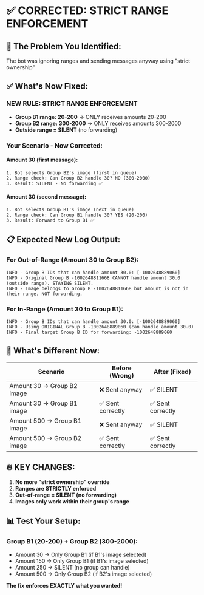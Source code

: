 # ✅ CORRECTED: STRICT RANGE ENFORCEMENT

## 🚨 **The Problem You Identified:**
The bot was ignoring ranges and sending messages anyway using "strict ownership"

## ✅ **What's Now Fixed:**

### **NEW RULE: STRICT RANGE ENFORCEMENT**
- **Group B1 range: 20-200** → ONLY receives amounts 20-200
- **Group B2 range: 300-2000** → ONLY receives amounts 300-2000
- **Outside range = SILENT** (no forwarding)

### **Your Scenario - Now Corrected:**

#### **Amount 30 (first message):**
```
1. Bot selects Group B2's image (first in queue)
2. Range check: Can Group B2 handle 30? NO (300-2000)
3. Result: SILENT - No forwarding ✅
```

#### **Amount 30 (second message):**
```
1. Bot selects Group B1's image (next in queue)  
2. Range check: Can Group B1 handle 30? YES (20-200)
3. Result: Forward to Group B1 ✅
```

## 📋 **Expected New Log Output:**

### **For Out-of-Range (Amount 30 to Group B2):**
```
INFO - Group B IDs that can handle amount 30.0: [-1002648889060]
INFO - Original Group B -1002648811668 CANNOT handle amount 30.0 (outside range). STAYING SILENT.
INFO - Image belongs to Group B -1002648811668 but amount is not in their range. NOT forwarding.
```

### **For In-Range (Amount 30 to Group B1):**
```
INFO - Group B IDs that can handle amount 30.0: [-1002648889060]
INFO - Using ORIGINAL Group B -1002648889060 (can handle amount 30.0)
INFO - Final target Group B ID for forwarding: -1002648889060
```

## 🎯 **What's Different Now:**

| Scenario | Before (Wrong) | After (Fixed) |
|----------|---------------|---------------|
| Amount 30 → Group B2 image | ❌ Sent anyway | ✅ SILENT |
| Amount 30 → Group B1 image | ✅ Sent correctly | ✅ Sent correctly |
| Amount 500 → Group B1 image | ❌ Sent anyway | ✅ SILENT |
| Amount 500 → Group B2 image | ✅ Sent correctly | ✅ Sent correctly |

## 🔥 **KEY CHANGES:**

1. **No more "strict ownership" override**
2. **Ranges are STRICTLY enforced**
3. **Out-of-range = SILENT (no forwarding)**
4. **Images only work within their group's range**

## 📊 **Test Your Setup:**

### **Group B1 (20-200) + Group B2 (300-2000):**
- Amount 30 → Only Group B1 (if B1's image selected)
- Amount 150 → Only Group B1 (if B1's image selected)
- Amount 250 → SILENT (no group can handle)
- Amount 500 → Only Group B2 (if B2's image selected)

**The fix enforces EXACTLY what you wanted!**
